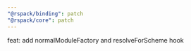 ```yaml
---
"@rspack/binding": patch
"@rspack/core": patch
---
```


feat: add normalModuleFactory and resolveForScheme hook
